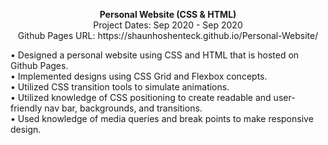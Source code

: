 <p align="center">
  <span><strong>Personal Website (CSS & HTML)</strong></span>
  <br>
  <span>Project Dates: Sep 2020 - Sep 2020</span>
  <br>
  <span>Github Pages URL: https://shaunhoshenteck.github.io/Personal-Website/</span>
</p>
• Designed a personal website using CSS and HTML that is hosted on Github Pages.
 <br>
• Implemented designs using CSS Grid and Flexbox concepts.
 <br>
• Utilized CSS transition tools to simulate animations.
<br>
• Utilized knowledge of CSS positioning to create readable and user-friendly nav bar, backgrounds, and transitions.
<br>
• Used knowledge of media queries and break points to make responsive design.

